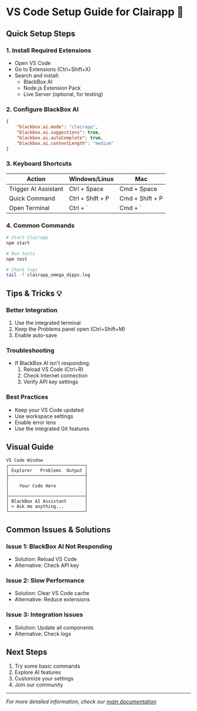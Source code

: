 # VS Code Setup Guide for Clairapp 🚀

## Quick Setup Steps

### 1. Install Required Extensions
- Open VS Code
- Go to Extensions (Ctrl+Shift+X)
- Search and install:
  - BlackBox AI
  - Node.js Extension Pack
  - Live Server (optional, for testing)

### 2. Configure BlackBox AI
```json
{
    "blackbox.ai.mode": "clairapp",
    "blackbox.ai.suggestions": true,
    "blackbox.ai.autoComplete": true,
    "blackbox.ai.contextLength": "medium"
}
```

### 3. Keyboard Shortcuts
| Action | Windows/Linux | Mac |
|--------|--------------|-----|
| Trigger AI Assistant | Ctrl + Space | Cmd + Space |
| Quick Command | Ctrl + Shift + P | Cmd + Shift + P |
| Open Terminal | Ctrl + ` | Cmd + ` |

### 4. Common Commands
```bash
# Start Clairapp
npm start

# Run tests
npm test

# Check logs
tail -f clairapp_omega_dipps.log
```

## Tips & Tricks 💡

### Better Integration
1. Use the integrated terminal
2. Keep the Problems panel open (Ctrl+Shift+M)
3. Enable auto-save

### Troubleshooting
- If BlackBox AI isn't responding:
  1. Reload VS Code (Ctrl+R)
  2. Check internet connection
  3. Verify API key settings

### Best Practices
- Keep your VS Code updated
- Use workspace settings
- Enable error lens
- Use the integrated Git features

## Visual Guide

```
VS Code Window
┌─────────────────────────────┐
│ Explorer   Problems  Output │
├─────────────────────────────┤
│                             │
│    Your Code Here           │
│                             │
├─────────────────────────────┤
│ BlackBox AI Assistant       │
│ > Ask me anything...        │
└─────────────────────────────┘
```

## Common Issues & Solutions

### Issue 1: BlackBox AI Not Responding
- Solution: Reload VS Code
- Alternative: Check API key

### Issue 2: Slow Performance
- Solution: Clear VS Code cache
- Alternative: Reduce extensions

### Issue 3: Integration Issues
- Solution: Update all components
- Alternative: Check logs

## Next Steps
1. Try some basic commands
2. Explore AI features
3. Customize your settings
4. Join our community

---
*For more detailed information, check our [main documentation](./README.md)*
